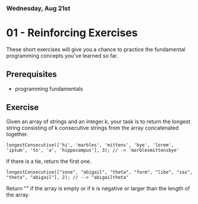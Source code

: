 ### Wednesday, Aug 21st
# 01 - Reinforcing Exercises

These short exercises will give you a chance to practice the fundamental programming concepts you've learned so far.

## Prerequisites

+ programming fundamentals

## Exercise

Given an array of strings and an integer k, your task is to return the longest string consisting of k consecutive strings from the array concatenated together.

    longestConsecutive(['hi', 'marbles', 'mittens', 'bye', 'lorem', 'ipsum', 'to', 'a', 'hippocampus'], 3); // -> 'marblesmittensbye'

If there is a tie, return the first one.

    longestConsecutive(["zone", "abigail", "theta", "form", "libe", "zas", "theta", "abigail"], 2); // --> "abigailtheta"

Return "" if the array is empty or if k is negative or larger than the length of the array.
